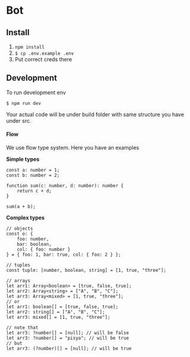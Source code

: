# Bot

## Install

1. `npm install`
1. `$ cp .env.example .env`
1. Put correct creds there

## Development

To run development env

```
$ npm run dev 
```

Your actual code will be under build folder with same structure you have under src.

#### Flow

We use flow type system. Here you have an examples

**Simple types**

```flow js
const a: number = 1;
const b: number = 2;

function sum(c: number, d: number): number {
    return c + d;
}

sum(a + b);
```  

**Complex types**
```flow js
// objects
const o: {
    foo: number,
    bar: boolean,
    col: { foo: number }
} = { foo: 1, bar: true, col: { foo: 2 } };

// tuples
const tuple: [number, boolean, string] = [1, true, "three"];

// arrays
let arr1: Array<boolean> = [true, false, true];
let arr2: Array<string> = ["A", "B", "C"];
let arr3: Array<mixed> = [1, true, "three"];
// or
let arr1: boolean[] = [true, false, true];
let arr2: string[] = ["A", "B", "C"];
let arr3: mixed[] = [1, true, "three"];

// note that
let arr3: ?number[] = [null]; // will be false
let arr3: ?number[] = "pisya"; // will be true
// but
let arr3: (?number)[] = [null]; // will be true
```
